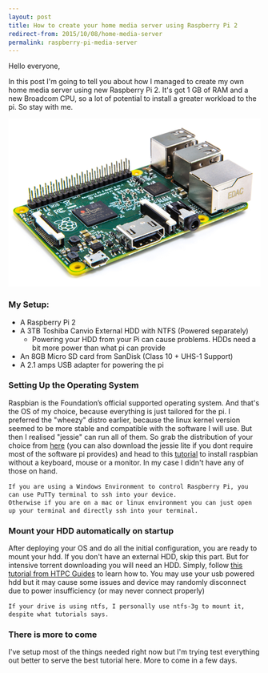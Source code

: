```yaml
---
layout: post
title: How to create your home media server using Raspberry Pi 2
redirect-from: 2015/10/08/home-media-server
permalink: raspberry-pi-media-server
---
```


Hello everyone,

In this post I'm going to tell you about how I managed to create my own home media server using new Raspberry Pi 2. 
It's got 1 GB of RAM and a new Broadcom CPU, so a lot of potential to install a greater workload to the pi. So stay with me.

![Raspberry Pi 2](/public/raspberry-pi-2-angle-100569133-orig.png)

### My Setup:

- A Raspberry Pi 2
- A 3TB Toshiba Canvio External HDD with NTFS (Powered separately)
    - Powering your HDD from your Pi can cause problems. HDDs need a bit more power than what pi can provide
- An 8GB Micro SD card from SanDisk (Class 10 + UHS-1 Support)
- A 2.1 amps USB adapter for powering the pi

### Setting Up the Operating System

Raspbian is the Foundation’s official supported operating system. And that's the OS of my choice, because everything is just tailored for the pi. 
I preferred the "wheezy" distro earlier, because the linux kernel version seemed to be more stable and compatible with the software I will use. 
But then I realised "jessie" can run all of them. So grab the distribution of your choice from [here](https://www.raspberrypi.org/downloads/raspbian/)
(you can also download the jessie lite if you dont require most of the software pi provides) and head to this [tutorial](http://blog.self.li/post/63281257339/raspberry-pi-part-1-basic-setup-without-cables) to install raspbian without 
a keyboard, mouse or a monitor. In my case I didn't have any of those on hand. 

    If you are using a Windows Environment to control Raspberry Pi, you can use PuTTy terminal to ssh into your device. 
    Otherwise if you are on a mac or linux environment you can just open up your terminal and directly ssh into your terminal.

### Mount your HDD automatically on startup

After deploying your OS and do all the initial configuration, you are ready to mount your hdd. If you don't have an external HDD, skip this part.
But for intensive torrent downloading you will need an HDD. Simply, follow [this tutorial from HTPC Guides](http://www.htpcguides.com/properly-mount-usb-storage-raspberry-pi/)
to learn how to. You may use your usb powered hdd but it may cause some issues and device may randomly disconnect due to power insufficiency (or may never connect properly)

    If your drive is using ntfs, I personally use ntfs-3g to mount it, despite what tutorials says.

### There is more to come

I've setup most of the things needed right now but I'm trying test everything out better to serve the best tutorial here. More to come in a few days.